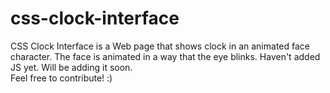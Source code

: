 # css-clock-interface
CSS Clock Interface is a Web page that shows clock in an animated face character. The face is animated in a way that the eye blinks.
Haven't added JS yet. Will be adding it soon.<br>
Feel free to contribute! :)
